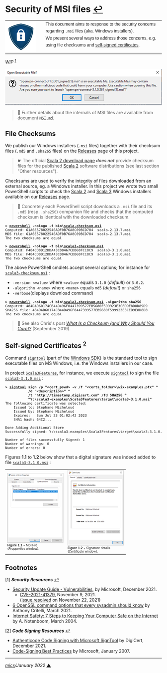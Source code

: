 # <span id="top">Security of MSI files</span> <span style="size:30%;"><a href="README.md">↩</a></span>

<table style="font-family:Helvetica,Arial;font-size:14px;line-height:1.6;">
  <tr>
  <td style="border:0;padding:0 10px 0 0;min-width:120px;"><a href="https://en.wikipedia.org/wiki/Self-signed_certificate/" rel="external"><img src="images/security.png" width="100" alt="Security"/></a></td>
  <td style="border:0;padding:0;vertical-align:text-top;">This document aims to response to the security concerns regarding <code>.msi</code> files (aka. Windows installers).<br/>We present several ways to address those concerns, e.g. using file checksums and <a href="https://en.wikipedia.org/wiki/Self-signed_certificate/" rel="external">self-signed certificates</a>.
  </td>
  </tr>
</table>

*WIP* <sup id="anchor_01"><a href="#footnote_01">1</a></sup>

<img src="images/Open_Executable_File.png" />

> **:mag_right:** Further details about the internals of MSI files are available from document [`MSI.md`](./MSI.md).

## <span id="checksums">File Checksums</span>

We publish our Windows installers (`.msi` files) together with their checksum files (`.md5` and `.sha265` files) on the [Releases](https://github.com/michelou/wix-examples/releases) page of this project.

> **&#9755;** The official [Scala 2 download page](https://www.scala-lang.org/download/scala2.html) ***does not*** provide checksum files for the published [Scala 2][scala2] software distributions (see last section "Other resources"). 

Checksums are used to verify the integrity of files downloaded from an external source, eg. a Windows installer. In this project we wrote two small PowerShell scripts to check the [Scala 2][scala2] and [Scala 3][scala3] Windows installers available on our [Releases](https://github.com/michelou/wix-examples/releases) page.

> **:mag_right:** Concretely each PowerShell script downloads a `.msi` file and its `.md5` (resp. `.sha256`) companion file and checks that the computed checksum is identical with the downloaded checksum.

<pre style="margin:0 4em 0 0;font-size:80%;">
<b>&gt; <a href="https://docs.microsoft.com/en-us/powershell/module/microsoft.powershell.core/about/about_powershell_exe?view=powershell-5.1" rel="external">powershell</a> -nologo -f bin\<a href="bin/scala-checksum.ps1">scala-checksum.ps1</a></b>
Computed: 61A6E578022546ADF0B76A8C09BCD784  scala-2.13.7.msi
MD5 file: 61A6E578022546ADF0B76A8C09BCD784  scala-2.13.7.msi
The two checksums are equal
&nbsp;
<b>&gt; <a href="https://docs.microsoft.com/en-us/powershell/module/microsoft.powershell.core/about/about_powershell_exe?view=powershell-5.1">powershell</a> -nologo -f bin\<a href="bin/scala3-checksum.ps1">scala3-checksum.ps1</a></b>
Computed: F484CD8D12DDA43C88467CDB68FC18C9  scala3-3.1.0.msi
MD5 file: F484CD8D12DDA43C88467CDB68FC18C9  scala3-3.1.0.msi
The two checksums are equal
</pre>

The above PowerShell cmdlets accept several options; for instance for [`scala3-checksum.ps1`](bin/scala3-checksum.ps1) :
- `-version <value>` where `<value>` equals `3.1.0` (*default*) or `3.0.2`.
- `-algorithm <name>` where `<name>` equals `md5` (*default*) or `sha256`
- `-verbose`(displays download command)

<pre style="margin:0 4em 0 0;font-size:80%;">
<b>&gt; <a href="https://docs.microsoft.com/en-us/powershell/module/microsoft.powershell.core/about/about_powershell_exe?view=powershell-5.1">powershell</a> -nologo -f bin\<a href="bin/scala3-checksum.ps1">scala3-checksum.ps1</a> -algorithm sha256</b>
Computed: 484DAD60174CB44D496F8447399577EB5680F599923E3CED9E8D8D89D9254329  scala3-3.1.0.msi
SHA256 file: 484DAD60174CB44D496F8447399577EB5680F599923E3CED9E8D8D89D9254329  scala3-3.1.0.msi
The two checksums are equal
</pre>

> **:mag_right:** See also Chris's post [*What Is a Checksum (and Why Should You Care)?*][resource_hoffman] (September 2019).

## <span id="certificates">Self-signed Certificates</span> <sup id="anchor_02"><a href="#footnote_02">2</a></sup>

Command [`signtool`][signtool_cmd] (part of the <a href="https://developer.microsoft.com/en-us/windows/downloads/windows-sdk/">Windows SDK</a>) is the standard tool to sign executable files on MS Windows, i.e. the  Windows installers in our case.

In project [`Scala3Features`](./scala3-examples/Scala3Features/), for instance, we execute [`signtool`][signtool_cmd] to sign the file [`scala3-3.1.0.msi`](https://github.com/michelou/wix-examples/releases/tag/scala3-3.1.0.msi) :

<pre style="font-size:80%;">
<b>&gt; <a href="https://docs.microsoft.com/en-us/windows/win32/seccrypto/signtool">signtool</a> sign /p "&lt;cert_pswd&gt; -v /f "&lt;certs_folder&gt;\wix-examples.pfx" ^
           /d "&lt;description&gt;" ^
           /t "http://timestamp.digicert.com" /fd SHA256 ^
           "Y:\scala3-examples\Scala3Features\target\scala3-3.1.0.msi"</b>
The following certificate was selected:
    Issued to: Stephane Micheloud
    Issued by: Stephane Micheloud
    Expires:   Sun Jul 23 01:02:42 2023
    SHA1 hash: 64C2...

Done Adding Additional Store
Successfully signed: Y:\scala3-examples\Scala3Features\target\scala3-3.1.0.msi

Number of files successfully Signed: 1
Number of warnings: 0
Number of errors: 0
</pre>

Figures **1.1** to **1.2** below show that a digital signature was indeed added to file [`scala3-3.1.0.msi`](https://github.com/michelou/wix-examples/releases/tag/scala3-3.1.0.msi) :

<table>
<tr>
<td>
  <a href="images/scala3-3.1.0.msi_Properties.png">
  <img style="max-width:180px;" src="images/scala3-3.1.0.msi_Properties.png" alt="Properties" />
  </a>
  <div style="font-size:70%;"><b>Figure 1.1 -</b> MSI File<br>(<i>Propperties</i> window).
  </div>
</td>
<td>
  <a href="images/scala3-3.1.0.msi_Certificate.png">
  <img style="max-width:180px;" src="images/scala3-3.1.0.msi_Certificate.png" alt="Certificate" />
  </a>
  <div style="font-size:70%;"><b>Figure 1.2 -</b> Signature details<br>(<i>Certificate</i> window).
  </div>
</td>
</tr>
</table>

## <span id="footnotes">Footnotes</span>

<span id="footnote_01">[1]</span> ***Security Resources*** [↩](#anchor_01)

- [Security Update Guide - Vulnerabilities][resource_microsoft], by Microsoft, December 2021.
  - [CVE-2021-41379](https://msrc.microsoft.com/update-guide/vulnerability/CVE-2021-41379), November 9, 2021.<br/>([issue resolved](https://docs.microsoft.com/en-us/windows/release-health/resolved-issues-windows-10-21h2#2759msgdesc) on November 22, 2021)
- [6 OpenSSL command options that every sysadmin should know][resource_critelli] by Anthony Critelli, March 2021.
- [Internet Safety: 7 Steps to Keeping Your Computer Safe on the Internet][resource_notenboom] by A. Notenboom, March 2004.

<span id="footnote_02">[2]</span> ***Code Signing Resources*** [↩](#anchor_02)

- [Authenticode Code Signing with Microsoft SignTool][resource_digicert] by DigiCert, December 2021.
- [Code-Signing Best Practices][resource_microsoft] by Microsoft, January 2007.

***

*[mics](https://lampwww.epfl.ch/~michelou/)/January 2022* [**&#9650;**](#top)
<span id="bottom">&nbsp;</span>

<!-- link refs -->

[resource_critelli]: https://www.redhat.com/sysadmin/6-openssl-commands
[resource_digicert]: https://www.digicert.com/kb/code-signing/signcode-signtool-command-line.htm
[resource_hoffman]: https://www.howtogeek.com/363735/what-is-a-checksum-and-why-should-you-care/
[resource_microsoft]: https://docs.microsoft.com/en-us/previous-versions/windows/hardware/design/dn653556(v=vs.85)
[resource_notenboom]: https://askleo.com/internet_safety_7_steps_to_keeping_your_computer_safe_on_the_internet/
[resource_microsoft]: https://msrc.microsoft.com/update-guide/vulnerability
[aaaa]: https://docs.microsoft.com/en-us/powershell/module/pki/new-selfsignedcertificate?view=windowsserver2019-ps
[msiexec_cmd]: https://docs.microsoft.com/en-us/windows-server/administration/windows-commands/msiexec
[scala2]: https://www.scala-lang.org/
[scala3]: https://dotty.epfl.ch
[signtool_cmd]: https://docs.microsoft.com/en-us/windows/win32/seccrypto/signtool
